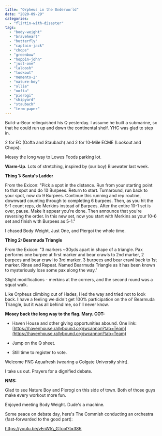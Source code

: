 ```yaml
---
title: "Orpheus in the Underworld"
date: "2020-09-29"
categories: 
  - "flirtin-with-disaster"
tags: 
  - "body-weight"
  - "braveheart"
  - "butterfly"
  - "captain-jack"
  - "chops"
  - "greenbow"
  - "hoppin-john"
  - "just-one"
  - "laloosh"
  - "lookout"
  - "memento-2"
  - "nature-boy"
  - "ollie"
  - "oofta"
  - "pierogi"
  - "shipyard"
  - "staubach"
  - "term-paper"
---
```


Build-a-Bear relinquished his Q yesterday. I assume he built a submarine, so that he could run up and down the continental shelf. YHC was glad to step in.

2 for EC (Oofta and Staubach) and 2 for 10-Mile ECME (Lookout and Chops).

Mosey the long way to Lowes Foods parking lot.

**Warm-Up.** Lots of stretching, inspired by (our boy) Bluewater last week.

**Thing 1: Santa's Ladder**

From the Exicon: "Pick a spot in the distance. Run from your starting point to that spot and do 10 Burpees. Return to start. Turnaround, run back to your spot, now do 9 Burpees. Continue this running and rep routine, downward counting through to completing 6 burpees. Then, as you hit the 5-1 count reps, do Merkins instead of Burpees. After the entire 10-1 set is over, pause. Make it appear you're done. Then announce that you're reversing the order. In this new set, now you start with Merkins as your 10-6 set and finish with Burpees as 5-1."

I chased Body Weight, Just One, and Piergoi the whole time.

**Thing 2: Bearmuda Triangle**

From the Exicon: "3 markers ~30yds apart in shape of a triangle. Pax performs one burpee at first marker and bear crawls to 2nd marker, 2 burpees and bear crawl to 3rd marker, 3 burpees and bear crawl back to 1st marker. Rinse and Repeat. Named Bearmuda Triangle as it has been known to mysteriously lose some pax along the way."

Slight modifications - merkins at the corners, and the second round was a squat walk.

Like Orpheus climbing out of Hades, I led the way and tried not to look back. I have a feeling we didn't get 100% participation on the ol' Bearmuda Triangle, but it was all behind me, so I'll never know.

**Mosey back the long way to the flag. Mary. COT:**

- Haven House and other giving opportunities abound. One link: [https://havenhouse.rallybound.org/wcannon?tab=Team](https://havenhouse.rallybound.org/wcannon?tab=Team)

- Jump on the Q sheet.

- Still time to register to vote.

Welcome FNG Aquafresh (wearing a Colgate University shirt).

I take us out. Prayers for a dignified debate.

**NMS:**

Glad to see Nature Boy and Pierogi on this side of town. Both of those guys make every workout more fun.

Enjoyed meeting Body Weight. Dude's a machine.

Some peace on debate day, here's The Commish conducting an orchestra (fast-forwarded to the good part):

https://youtu.be/vEnW5\_GTooI?t=386
